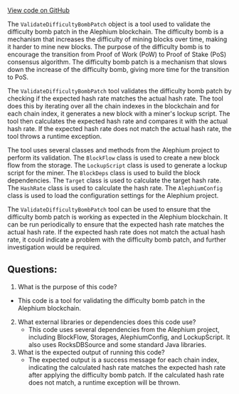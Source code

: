 [View code on GitHub](https://github.com/alephium/alephium/blob/master/tools/src/main/scala/org/alephium/tools/ValidateDifficultyBombPatch.scala)

The `ValidateDifficultyBombPatch` object is a tool used to validate the difficulty bomb patch in the Alephium blockchain. The difficulty bomb is a mechanism that increases the difficulty of mining blocks over time, making it harder to mine new blocks. The purpose of the difficulty bomb is to encourage the transition from Proof of Work (PoW) to Proof of Stake (PoS) consensus algorithm. The difficulty bomb patch is a mechanism that slows down the increase of the difficulty bomb, giving more time for the transition to PoS.

The `ValidateDifficultyBombPatch` tool validates the difficulty bomb patch by checking if the expected hash rate matches the actual hash rate. The tool does this by iterating over all the chain indexes in the blockchain and for each chain index, it generates a new block with a miner's lockup script. The tool then calculates the expected hash rate and compares it with the actual hash rate. If the expected hash rate does not match the actual hash rate, the tool throws a runtime exception.

The tool uses several classes and methods from the Alephium project to perform its validation. The `BlockFlow` class is used to create a new block flow from the storage. The `LockupScript` class is used to generate a lockup script for the miner. The `BlockDeps` class is used to build the block dependencies. The `Target` class is used to calculate the target hash rate. The `HashRate` class is used to calculate the hash rate. The `AlephiumConfig` class is used to load the configuration settings for the Alephium project.

The `ValidateDifficultyBombPatch` tool can be used to ensure that the difficulty bomb patch is working as expected in the Alephium blockchain. It can be run periodically to ensure that the expected hash rate matches the actual hash rate. If the expected hash rate does not match the actual hash rate, it could indicate a problem with the difficulty bomb patch, and further investigation would be required.
## Questions: 
 1. What is the purpose of this code?
   - This code is a tool for validating the difficulty bomb patch in the Alephium blockchain.
2. What external libraries or dependencies does this code use?
   - This code uses several dependencies from the Alephium project, including BlockFlow, Storages, AlephiumConfig, and LockupScript. It also uses RocksDBSource and some standard Java libraries.
3. What is the expected output of running this code?
   - The expected output is a success message for each chain index, indicating the calculated hash rate matches the expected hash rate after applying the difficulty bomb patch. If the calculated hash rate does not match, a runtime exception will be thrown.